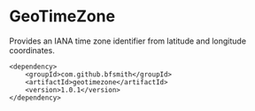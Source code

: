 GeoTimeZone
===========

Provides an IANA time zone identifier from latitude and longitude coordinates.

```
<dependency>
    <groupId>com.github.bfsmith</groupId>
    <artifactId>geotimezone</artifactId>
    <version>1.0.1</version>
</dependency>
```
